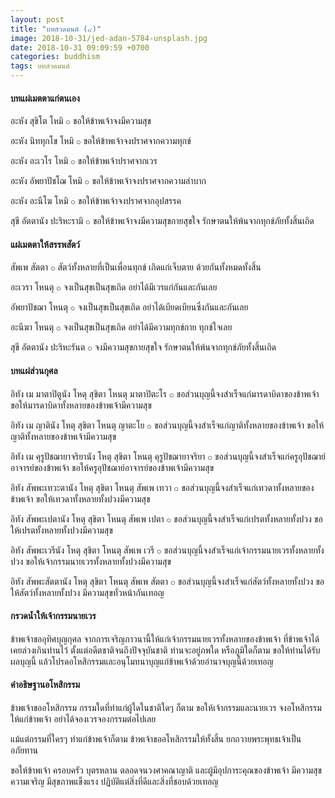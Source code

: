```yaml
---
layout: post
title: "บทสวดมนต์ (๔)"
image: 2018-10-31/jed-adan-5784-unsplash.jpg
date: 2018-10-31 09:09:59 +0700
categories: buddhism
tags: บทสวดมนต์
---
```

#### บทแผ่เมตตาแก่ตนเอง
อะหัง สุขิโต โหมิ ⚬ ขอให้ข้าพเจ้าจงมีความสุข

อะหัง นิททุกโข โหมิ ⚬ ขอให้ข้าพเจ้าจงปราศจากความทุกข์

อะหัง อะเวโร โหมิ ⚬ ขอให้ข้าพเจ้าปราศจากเวร

อะหัง อัพยาปัชโฌ โหมิ ⚬ ขอให้ข้าพเจ้าจงปราศจากความลำบาก

อะหัง อะนีโฆ โหมิ ⚬ ขอให้ข้าพเจ้าจงปราศจากอุปสรรค

สุขี อัตตานัง ปะริหะรามิ ⚬ ขอให้ข้าพเจ้าจงมีความสุขกายสุขใจ รักษาตนให้พ้นจากทุกข์ภัยทั้งสิ้นเถิด

#### แผ่เมตตาให้สรรพสัตว์
สัพเพ สัตตา ⚬ สัตว์ทั้งหลายที่เป็นเพื่อนทุกข์ เกิดแก่เจ็บตาย ด้วยกันทั้งหมดทั้งสิ้น

อะเวรา โหนตุ ⚬ จงเป็นสุขเป็นสุขเถิด อย่าได้มีเวรแก่กันและกันเลย

อัพยาปัชฌา โหนตุ ⚬ จงเป็นสุขเป็นสุขเถิด อย่าได้เบียดเบียนซึ่งกันและกันเลย

อะนีฆา โหนตุ ⚬ จงเป็นสุขเป็นสุขเถิด อย่าได้มีความทุกข์กาย ทุกข์ใจเลย

สุขี อัตตานัง ปะริหะรันต ⚬ จงมีความสุขกายสุขใจ รักษาตนให้พ้นจากทุกข์ภัยทั้งสิ้นเถิด

#### บทแผ่ส่วนกุศล
อิทัง เม มาตาปิตูนัง โหตุ สุขิตา โหนตุ มาตาปิตะโร ⚬ ขอส่วนบุญนี้จงสำเร็จแก่มารดาบิดาของข้าพเจ้า ขอให้มารดาบิดาทั้งหลายของข้าพเจ้ามีความสุข

อิทัง เม ญาตินัง โหตุ สุขิตา โหนตุ ญาตะโย ⚬ ขอส่วนบุญนี้จงสำเร็จแก่ญาติทั้งหลายของข้าพเจ้า ขอให้ญาติทั้งหลายของข้าพเจ้ามีความสุข

อิทัง เม คุรูปัชฌายาจริยานัง โหตุ สุขิตา โหนตุ คุรูปัชฌายาจริยา ⚬ ขอส่วนบุญนี้จงสำเร็จแก่ครูอุปัชฌาย์อาจารย์ของข้าพเจ้า ขอให้ครูอุปัชฌาย์อาจารย์ของข้าพเจ้ามีความสุข

อิทัง สัพพะเทวะตานัง โหตุ สุขิตา โหนตุ สัพเพ เทวา ⚬ ขอส่วนบุญนี้จงสำเร็จแก่เทวดาทั้งหลายของข้าพเจ้า ขอให้เทวดาทั้งหลายทั้งปวงมีความสุข

อิทัง สัพพะเปตานัง โหตุ สุขิตา โหนตุ สัพเพ เปตา ⚬ ขอส่วนบุญนี้จงสำเร็จแก่เปรตทั้งหลายทั้งปวง ขอให้เปรตทั้งหลายทั้งปวงมีความสุข

อิทัง สัพพะเวรีนัง โหตุ สุขิตา โหนตุ สัพเพ เวรี ⚬ ขอส่วนบุญนี้จงสำเร็จแก่เจ้ากรรมนายเวรทั้งหลายทั้งปวง ขอให้เจ้ากรรมนายเวรทั้งหลายทั้งปวงมีความสุข

อิทัง สัพพะสัตตานัง โหตุ สุขิตา โหนตุ สัพเพ สัตตา ⚬ ขอส่วนบุญนี้จงสำเร็จแก่สัตว์ทั้งหลายทั้งปวง ขอให้สัตว์ทั้งหลายทั้งปวง มีความสุขทั่วหน้ากันเทอญ

#### กรวดน้ำให้เจ้ากรรมนายเวร
ข้าพเจ้าขออุทิศบุญกุศล จากการเจริญภาวนานี้ให้แก่เจ้ากรรมนายเวรทั้งหลายของข้าพเจ้า ที่ข้าพเจ้าได้เคยล่วงเกินท่านไว้ ตั้งแต่อดีตชาติจนถึงปัจจุบันชาติ ท่านจะอยู่ภพใด หรือภูมิใดก็ตาม ขอให้ท่านได้รับผลบุญนี้ แล้วโปรดอโหสิกรรมและอนุโมทนาบุญแก่ข้าพเจ้าด้วยอำนาจบุญนี้ด้วยเทอญ

#### คำอธิษฐานอโหสิกรรม
ข้าพเจ้าขออโหสิกรรม กรรมใดที่ทำแก่ผู้ใดในชาติใดๆ ก็ตาม ขอให้เจ้ากรรมและนายเวร จงอโหสิกรรมให้แก่ข้าพเจ้า อย่าได้จองเวรจองกรรมต่อไปเลย

แม้แต่กรรมที่ใครๆ ทำแก่ข้าพเจ้าก็ตาม ข้าพเจ้าขออโหสิกรรมให้ทั้งสิ้น ยกถวายพระพุทธเจ้าเป็นอภัยทาน

ขอให้ข้าพเจ้า ครอบครัว บุตรหลาน ตลอดจนวงศาคณาญาติ และผู้มีอุปการะคุณของข้าพเจ้า มีความสุขความเจริญ มีสุขภาพแข็งแรง ปฏิบัติแต่สิ่งที่ดีและสิ่งที่ชอบด้วยเทอญ
